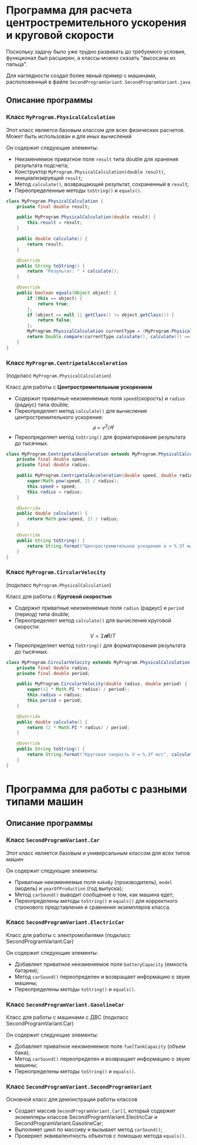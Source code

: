 # Программа для расчета центростремительного ускорения и круговой скорости

Поскольку задачу было уже трудно развивать до требуемого условия, функционал был расширен, а классы можно сказать "высосаны из пальца".

Для наглядности создал более явный пример с машинами, расположенный в файле `SecondProgramVariant.SecondProgramVariant.java`

## Описание программы

### Класс `MyProgram.PhysicalCalculation`

Этот класс является базовым классом для всех физических расчетов. Может быть использован и для иных вычислений

Он содержит следующие элементы:

- Неизменяемое приватное поле `result` типа double для хранения результата подсчета;
- Конструктор `MyProgram.PhysicalCalculation(double result)`, инициализируещий `result`;
- Метод `calculate()`, возвращающий результат, сохраненный в `result`;
- Переопределенные методы `toString()` и `equals()`.

```java
class MyProgram.PhysicalCalculation {
    private final double result;

    public MyProgram.PhysicalCalculation(double result) {
        this.result = result;
    }

    public double calculate() {
        return result;
    }

    @Override
    public String toString() {
        return "Результат: " + calculate();
    }

    @Override
    public boolean equals(Object object) {
        if (this == object) {
            return true;
        };
        if (object == null || getClass() != object.getClass()) {
            return false;
        };
        MyProgram.PhysicalCalculation currentType = (MyProgram.PhysicalCalculation) object;
        return Double.compare(currentType.calculate(), calculate()) == 0;
    }
}
```

### Класс `MyProgram.CentripetalAcceleration`
(подкласс `MyProgram.PhysicalCalculation`)

Класс для работы с **Центростремительным ускорением**

- Содержит приватные неизменяемые поля `speed`(скорость) и `radius` (радиус) типа double;
- Переопределяет метод `calculate()` для вычисления центростремительного ускорения:
  $$ 𝑎 = v^2 / 𝑅 $$
- Переопределяет метод `toString()` для форматирования результата до тысячных.

```java
class MyProgram.CentripetalAcceleration extends MyProgram.PhysicalCalculation {
    private final double speed;
    private final double radius;

    public MyProgram.CentripetalAcceleration(double speed, double radius) {
        super(Math.pow(speed, 2) / radius);
        this.speed = speed;
        this.radius = radius;
    }

    @Override
    public double calculate() {
        return Math.pow(speed, 2) / radius;
    }

    @Override
    public String toString() {
        return String.format("Центростремительное ускорение a = %.3f м/с^2", calculate());
    }
}
```

### Класс `MyProgram.CircularVelocity `
(подкласс `MyProgram.PhysicalCalculation`)

Класс для работы с **Круговой скоростью**

- Содержит приватные неизменяемые поля `radius` (радиус) и `period` (период) типа double;
- Переопределяет метод `calculate()` для вычисления круговой скорости:
  $$ V = 2𝝅R / T $$
- Переопределяет метод `toString()` для форматирования результата до тысячных.

```java
class MyProgram.CircularVelocity extends MyProgram.PhysicalCalculation {
    private final double radius;
    private final double period;

    public MyProgram.CircularVelocity(double radius, double period) {
        super((2 * Math.PI * radius) / period);
        this.radius = radius;
        this.period = period;
    }

    @Override
    public double calculate() {
        return (2 * Math.PI * radius) / period;
    }

    @Override
    public String toString() {
        return String.format("Круговая скорость V = %.3f м/с", calculate());
    }
}

```

# Программа для работы с разными типами машин


## Описание программы

### Класс `SecondProgramVariant.Car`

Этот класс является базовым и универсальным классом для всех типов машин

Он содержит следующие элементы:

- Приватные неизменяемые поля `makeBy` (производитель), `model` (модель) и `yearOfProduction` (год выпуска);
- Метод `carSound()` выводит сообщение о том, как машина едет;
- Переопределены методы `toString()` и `equals()` для корректного строкового представления и сравнения экземпляров класса.

### Класс `SecondProgramVariant.ElectricCar`

Класс для работы с электромобилями (подкласс SecondProgramVariant.Car)

Он содержит следующие элементы:

- Добавляет приватное неизменяемое поле `batteryCapacity` (емкость батареи);
- Метод `carSound()` переопределен и возвращает информацию о звуке машины;
- Переопределены методы `toString()` и `equals()`.

### Класс `SecondProgramVariant.GasolineCar`

Класс для работы с машинами с ДВС (подкласс SecondProgramVariant.Car)

Он содержит следующие элементы:

- Добавляет приватное неизменяемое поле `fuelTankCapacity` (объем бака);
- Метод `carSound()` переопределен и возвращает информацию о звуке машины;
- Переопределены методы `toString()` и `equals()`.

### Класс `SecondProgramVariant.SecondProgramVariant`

Основной класс для демонстрации работы классов

- Создает массив `SecondProgramVariant.Car[]`, который содержит экземпляры классов SecondProgramVariant.ElectricCar и SecondProgramVariant.GasolineCar;
- Выполняет цикл по массиву и вызывает метод `carSound()`;
- Проверяет эквивалентность объектов с помощью метода `equals()`.

